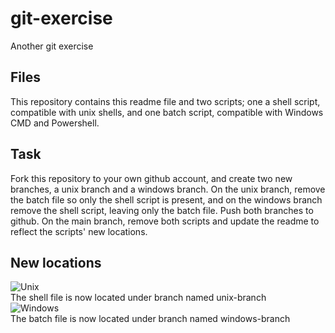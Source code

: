 # git-exercise
Another git exercise

## Files
This repository contains this readme file and two scripts; one a shell script, compatible with unix shells, and one batch script, compatible with Windows CMD and Powershell.

## Task
Fork this repository to your own github account, and create two new branches, a unix branch and a windows branch. On the unix branch, remove the batch file so only the shell script is present, and on the windows branch remove the shell script, leaving only the batch file. Push both branches to github. On the main branch, remove both scripts and update the readme to reflect the scripts' new locations.

## New locations 
![Unix](https://github.com/SeanPalla/git-exercise/tree/unix-branch)  
The shell file is now located under branch named unix-branch  
![Windows](https://github.com/SeanPalla/git-exercise/tree/windows-branch)  
The batch file is now located under branch named windows-branch

